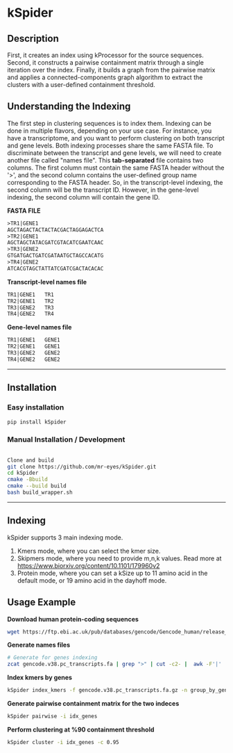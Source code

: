 # kSpider

## Description

First, it creates an index using kProcessor for the source sequences. Second, it constructs a pairwise containment matrix through a single iteration over the index. Finally, it builds a graph from the pairwise matrix and applies a connected-components graph algorithm to extract the clusters with a user-defined containment threshold.

## Understanding the Indexing

The first step in clustering sequences is to index them. Indexing can be done in multiple flavors, depending on your use case. For instance, you have a transcriptome, and you want to perform clustering on both transcript and gene levels. Both indexing processes share the same FASTA file. To discriminate between the transcript and gene levels, we will need to create another file called "names file". This **tab-separated** file contains two columns. The first column must contain the same FASTA header without the '>', and the second column contains the user-defined group name corresponding to the FASTA header. So, in the transcript-level indexing, the second column will be the transcript ID. However, in the gene-level indexing, the second column will contain the gene ID.

**FASTA FILE**
```txt
>TR1|GENE1
AGCTAGACTACTACTACGACTAGGAGACTCA
>TR2|GENE1
AGCTAGCTATACGATCGTACATCGAATCAAC
>TR3|GENE2
GTGATGACTGATCGATAATGCTAGCCACATG
>TR4|GENE2
ATCACGTAGCTATTATCGATCGACTACACAC
```

**Transcript-level names file**
```txt
TR1|GENE1	TR1
TR2|GENE1	TR2
TR3|GENE2	TR3
TR4|GENE2	TR4
```

**Gene-level names file**
```txt
TR1|GENE1	GENE1
TR2|GENE1	GENE1
TR3|GENE2	GENE2
TR4|GENE2	GENE2
```

---

## Installation

### Easy installation

```bash
pip install kSpider
```

### Manual Installation / Development

```bash

Clone and build
git clone https://github.com/mr-eyes/kSpider.git
cd kSpider
cmake -Bbuild
cmake --build build
bash build_wrapper.sh
```

---

## Indexing

kSpider supports 3 main indexing mode.
1. Kmers mode, where you can select the kmer size.
2. Skipmers mode, where you need to provide m,n,k values. Read more at https://www.biorxiv.org/content/10.1101/179960v2
3. Protein mode, where you can set a kSize up to 11 amino acid in the default mode, or 19 amino acid in the dayhoff mode.



## Usage Example

**Download human protein-coding sequences**
```bash
wget https://ftp.ebi.ac.uk/pub/databases/gencode/Gencode_human/release_38/gencode.v38.pc_transcripts.fa.gz
```

**Generate names files**
```bash
# Generate for genes indexing
zcat gencode.v38.pc_transcripts.fa | grep ">" | cut -c2- |  awk -F'|' '{print $0"\t"$2}' > group_by_genes.names
```

**Index kmers by genes**
```bash
kSpider index_kmers -f gencode.v38.pc_transcripts.fa.gz -n group_by_genes.names -k 25 -o idx_genes
```

**Generate pairwise containment matrix for the two indeces**
```bash
kSpider pairwise -i idx_genes
```

**Perform clustering at %90 containment threshold**
```bash
kSpider cluster -i idx_genes -c 0.95
```